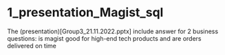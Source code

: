 # 1_presentation_Magist_sql
The (presentation)[Group3_21.11.2022.pptx] include answer for 2 business questions: is magist good for high-end tech products and are orders delivered on time
